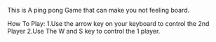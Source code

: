 This is A ping pong Game that can make you not feeling board.

How To Play:
1.Use the arrow key on your keyboard to control the 2nd Player
2.Use The W and S key to control the 1 player.
